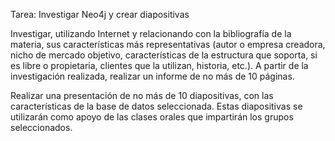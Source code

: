 Tarea: Investigar Neo4j y crear diapositivas

Investigar, utilizando Internet y relacionando con la bibliografía de la materia, sus características más representativas (autor o empresa creadora, nicho de mercado objetivo, características de la estructura que soporta, si es libre o propietaria, clientes que la utilizan, historia, etc.). A partir de la investigación realizada, realizar un informe de no más de 10 páginas.

Realizar una presentación de no más de 10 diapositivas, con las características de la base de datos seleccionada. Estas diapositivas se utilizarán como apoyo de las clases orales que impartirán los grupos seleccionados.